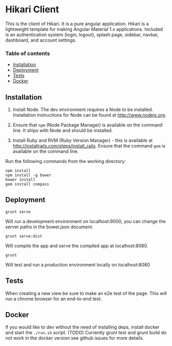 # Hikari Client
This is the client of Hikari. It is a pure angular application. Hikari is a lightweight template for making Angular Material 1.x applications. Included is an authentication system (login, logout), splash page, sidebar, navbar, dashboard, and account settings.

### Table of contents
- [Installation](#installation)
- [Deployment](#deployment)
- [Tests](#tests)
- [Docker](#docker)

## Installation
1) Install Node. The dev environment requires a Node to be installed.
Installation instructions for Node can be found at http://www.nodejs.org.

2) Ensure that ```npm``` (Node Package Manager) is available on the command
line. It ships with
Node and should be installed.

3) Install Ruby and RVM (Ruby Version Manager) - this is available at
http://installrails.com/steps/install_rails. Ensure that the command ```gem``` is
available on the command line.

Run the following commands from the working directory:
```
npm install
npm install -g bower
bower install
gem install compass
```

## Deployment

```
grunt serve
```
Will run a development environment on localhost:9000, you can change the server paths in the bower.json document.

```
grunt serve:dist
```
Will compile the app and serve the compiled app at localhost:8080.


```
grunt
```
Will test and run a production environment locally on localhost:8080

## Tests
When creating a new view be sure to make an e2e test of the page. This will run a chrome browser for an end-to-end test.

## Docker
If you would like to dev without the need of installing deps, install docker and start the `./run.sh` script.
(TODO) Currently grunt test and grunt build do not work in the docker version see github issues for more details.
